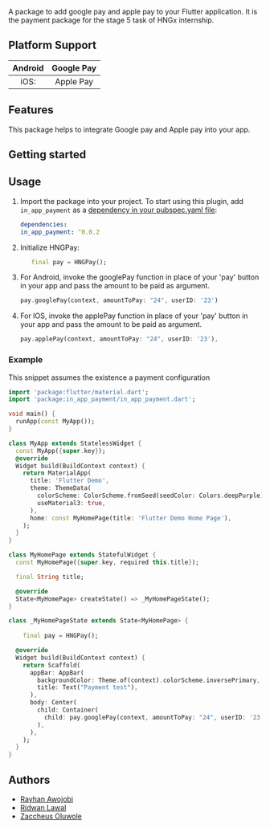 <!--
This README describes the package. If you publish this package to pub.dev,
this README's contents appear on the landing page for your package.

For information about how to write a good package README, see the guide for
[writing package pages](https://dart.dev/guides/libraries/writing-package-pages).

For general information about developing packages, see the Dart guide for
[creating packages](https://dart.dev/guides/libraries/create-library-packages)
and the Flutter guide for
[developing packages and plugins](https://flutter.dev/developing-packages).
-->
A package to add google pay and apple pay to your Flutter application.
It is the payment package for the stage 5 task of HNGx internship.

## Platform Support
| Android  | Google Pay |
|:---------:|:----------:|
|   iOS:    | Apple Pay  |

## Features

This package helps to integrate Google pay and Apple pay into your app.

## Getting started


## Usage

1. Import the package into your project.
   To start using this plugin, add `in_app_payment` as a [dependency in your pubspec.yaml file](https://flutter.io/platform-plugins/):
   ```yaml
   dependencies:
   in_app_payment: ^0.0.2
   ```

2. Initialize HNGPay:
   ```dart
      final pay = HNGPay();
   ```

3. For Android, invoke the googlePay function in place of your 'pay' button in your app and pass the amount to be paid as argument.
   ```dart
   pay.googlePay(context, amountToPay: "24", userID: '23')
   ```
4. For IOS, invoke the applePay function in place of your 'pay' button in your app and pass the amount to be paid as argument.
    ```dart
    pay.applePay(context, amountToPay: "24", userID: '23'),
    ```

### Example
This snippet assumes the existence a payment configuration
   ```dart
   import 'package:flutter/material.dart';
   import 'package:in_app_payment/in_app_payment.dart';
   
   void main() {
     runApp(const MyApp());
   }
   
   class MyApp extends StatelessWidget {
     const MyApp({super.key});
     @override
     Widget build(BuildContext context) {
       return MaterialApp(
         title: 'Flutter Demo',
         theme: ThemeData(
           colorScheme: ColorScheme.fromSeed(seedColor: Colors.deepPurple),
           useMaterial3: true,
         ),
         home: const MyHomePage(title: 'Flutter Demo Home Page'),
       );
     }
   }
   
   class MyHomePage extends StatefulWidget {
     const MyHomePage({super.key, required this.title});
   
     final String title;
   
     @override
     State<MyHomePage> createState() => _MyHomePageState();
   }
   
   class _MyHomePageState extends State<MyHomePage> {
       
       final pay = HNGPay();
   
     @override
     Widget build(BuildContext context) {
       return Scaffold(
         appBar: AppBar(
           backgroundColor: Theme.of(context).colorScheme.inversePrimary,
           title: Text("Payment test"),
         ),
         body: Center(
           child: Container(
             child: pay.googlePay(context, amountToPay: "24", userID: '23'), //for android implementaion
           ),
         ),
       );
     }
   }
   
   ```

## Authors
- [Rayhan Awojobi](https://github.com/dexterousnorthpaw)
- [Ridwan Lawal](https://github.com/Reazy-ai)
- [Zaccheus Oluwole](https://github.com/Zacchaeus-Oluwole)
